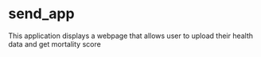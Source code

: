 # send_app
This application displays a webpage that allows user to upload their health data and get mortality score
